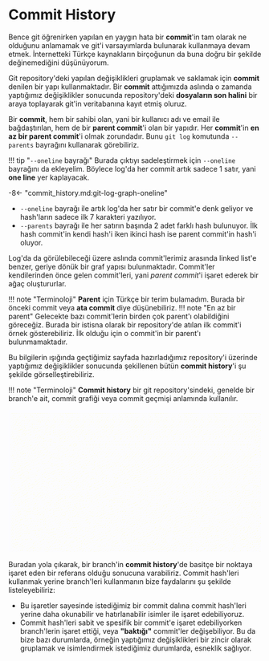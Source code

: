# Commit History

Bence git öğrenirken yapılan en yaygın hata bir **commit**'in tam olarak ne olduğunu anlamamak ve git'i varsayımlarda bulunarak kullanmaya devam etmek. İnternetteki Türkçe kaynakların birçoğunun da buna doğru bir şekilde değinemediğini düşünüyorum.

Git repository'deki yapılan değişiklikleri gruplamak ve saklamak için **commit** denilen bir yapı kullanmaktadır. Bir **commit** attığımızda aslında o zamanda yaptığımız değişiklikler sonucunda repository'deki **dosyaların son halini** bir araya toplayarak git'in veritabanına kayıt etmiş oluruz.

Bir **commit**, hem bir sahibi olan, yani bir kullanıcı adı ve email ile bağdaştırılan, hem de bir **parent commit**'i olan bir yapıdır. Her **commit**'in **en az bir parent commit**'i olmak zorundadır. Bunu `git log` komutunda `--parents` bayrağını kullanarak görebiliriz.

!!! tip "`--oneline` bayrağı"
    Burada çıktıyı sadeleştirmek için `--oneline` bayrağını da ekleyelim. Böylece log'da her commit artık sadece 1 satır, yani **one line** yer kaplayacak.

-8<- "commit_history.md:git-log-graph-oneline"

- `--oneline` bayrağı ile artık log'da her satır bir commit'e denk geliyor ve hash'ların sadece ilk 7 karakteri yazılıyor.
- `--parents` bayrağı ile her satırın başında 2 adet farklı hash bulunuyor. İlk hash commit'in kendi hash'i iken ikinci hash ise parent commit'in hash'i oluyor.

Log'da da görülebileceği üzere aslında commit'lerimiz arasında linked list'e benzer, geriye dönük bir graf yapısı bulunmaktadır. Commit'ler kendilerinden önce gelen commit'leri, yani *parent commit*'i işaret ederek bir ağaç oluştururlar.

!!! note "Terminoloji"
    **Parent** için Türkçe bir terim bulamadım. Burada bir önceki commit veya **ata commit** diye düşünebiliriz.
!!! note "En az bir parent"
    Gelecekte bazı commit'lerin birden çok parent'ı olabildiğini göreceğiz. Burada bir istisna olarak bir repository'de atılan ilk commit'i örnek gösterebiliriz. İlk olduğu için o commit'in bir parent'ı bulunmamaktadır.

Bu bilgilerin ışığında geçtiğimiz sayfada hazırladığımız repository'i üzerinde yaptığımız değişiklikler sonucunda şekillenen bütün **commit history**'i şu şekilde görselleştirebiliriz.

!!! note "Terminoloji"
    **Commit history** bir git repository'sindeki, genelde bir branch'e ait, commit grafiği veya commit geçmişi anlamında kullanılır.

![image info](./images/commit-history-1.gif)

Buradan yola çıkarak, bir branch'in **commit history**'de basitçe bir noktaya işaret eden bir referans olduğu sonucuna varabiliriz. Commit hash'leri kullanmak yerine branch'leri kullanmanın bize faydalarını şu şekilde listeleyebiliriz:

- Bu işaretler sayesinde istediğimiz bir commit dalına commit hash'leri yerine daha okunabilir ve hatırlanabilir isimler ile işaret edebiliyoruz.
- Commit hash'leri sabit ve spesifik bir commit'e işaret edebiliyorken branch'lerin işaret ettiği, veya **"baktığı"** commit'ler değişebiliyor. Bu da bize bazı durumlarda, örneğin yaptığımız değişiklikleri bir zincir olarak gruplamak ve isimlendirmek istediğimiz durumlarda, esneklik sağlıyor.